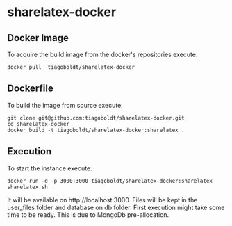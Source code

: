 # sharelatex-docker

## Docker Image

To acquire the build image from the docker's repositories execute:

	docker pull  tiagoboldt/sharelatex-docker

## Dockerfile

To build the image from source execute:

	git clone git@github.com:tiagoboldt/sharelatex-docker.git
	cd sharelatex-docker
	docker build -t tiagoboldt/sharelatex-docker:sharelatex .

## Execution

To start the instance execute: 
	
	docker run -d -p 3000:3000 tiagoboldt/sharelatex-docker:sharelatex sharelatex.sh
	
It will be available on http://localhost:3000. Files will be kept in the user_files folder and database on db folder. First execution might take some time to be ready. This is due to MongoDb pre-allocation.  
